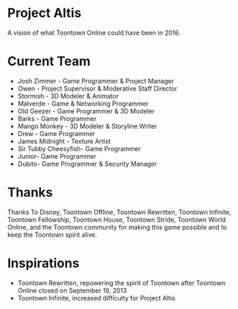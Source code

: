 # Project Altis
A vision of what Toontown Online could have been in 2016.
  
# Current Team
 
* Josh Zimmer - Game Programmer & Project Manager
* Owen - Project Supervisor & Moderative Staff Director
* Stormish - 3D Modeler & Animator
* Malverde - Game & Networking Programmer
* Old Geezer - Game Programmer & 3D Modeler
* Barks - Game Programmer
* Mango Monkey - 3D Modeler & Storyline Writer
* Drew - Game Programmer
* James Midnight - Texture Artist
* Sir Tubby Cheesyfish- Game Programmer
* Junior- Game Programmer
* Dubito- Game Programmer & Security Manager

# Thanks

Thanks To Disney, Toontown Offline, Toontown Rewritten, Toontown Infinite, Toontown Fellowship, Toontown House, Toontown Stride, Toontown World Online, and the Toontown community for making this game possible and to keep the Toontown spirit alive.

# Inspirations
* Toontown Rewritten, repowering the spirit of Toontown after Toontown Online closed on September 19, 2013
* Toontown Infinite, increased difficulty for Project Altis
